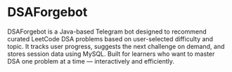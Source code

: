 # DSAForgebot
DSAForgebot is a Java-based Telegram bot designed to recommend curated LeetCode DSA problems based on user-selected difficulty and topic. It tracks user progress, suggests the next challenge on demand, and stores session data using MySQL. Built for learners who want to master DSA one problem at a time — interactively and efficiently.
